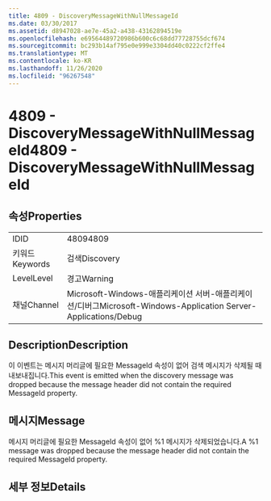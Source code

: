 ```yaml
---
title: 4809 - DiscoveryMessageWithNullMessageId
ms.date: 03/30/2017
ms.assetid: d8947028-ae7e-45a2-a438-43162894519e
ms.openlocfilehash: e69564489720986b600c6c68dd77728755dcf674
ms.sourcegitcommit: bc293b14af795e0e999e3304dd40c0222cf2ffe4
ms.translationtype: MT
ms.contentlocale: ko-KR
ms.lasthandoff: 11/26/2020
ms.locfileid: "96267548"
---
```

# <a name="4809---discoverymessagewithnullmessageid"></a><span data-ttu-id="8274e-102">4809 - DiscoveryMessageWithNullMessageId</span><span class="sxs-lookup"><span data-stu-id="8274e-102">4809 - DiscoveryMessageWithNullMessageId</span></span>

## <a name="properties"></a><span data-ttu-id="8274e-103">속성</span><span class="sxs-lookup"><span data-stu-id="8274e-103">Properties</span></span>  
  
|||  
|-|-|  
|<span data-ttu-id="8274e-104">ID</span><span class="sxs-lookup"><span data-stu-id="8274e-104">ID</span></span>|<span data-ttu-id="8274e-105">4809</span><span class="sxs-lookup"><span data-stu-id="8274e-105">4809</span></span>|  
|<span data-ttu-id="8274e-106">키워드</span><span class="sxs-lookup"><span data-stu-id="8274e-106">Keywords</span></span>|<span data-ttu-id="8274e-107">검색</span><span class="sxs-lookup"><span data-stu-id="8274e-107">Discovery</span></span>|  
|<span data-ttu-id="8274e-108">Level</span><span class="sxs-lookup"><span data-stu-id="8274e-108">Level</span></span>|<span data-ttu-id="8274e-109">경고</span><span class="sxs-lookup"><span data-stu-id="8274e-109">Warning</span></span>|  
|<span data-ttu-id="8274e-110">채널</span><span class="sxs-lookup"><span data-stu-id="8274e-110">Channel</span></span>|<span data-ttu-id="8274e-111">Microsoft-Windows-애플리케이션 서버-애플리케이션/디버그</span><span class="sxs-lookup"><span data-stu-id="8274e-111">Microsoft-Windows-Application Server-Applications/Debug</span></span>|  
  
## <a name="description"></a><span data-ttu-id="8274e-112">Description</span><span class="sxs-lookup"><span data-stu-id="8274e-112">Description</span></span>  

 <span data-ttu-id="8274e-113">이 이벤트는 메시지 머리글에 필요한 MessageId 속성이 없어 검색 메시지가 삭제될 때 내보내집니다.</span><span class="sxs-lookup"><span data-stu-id="8274e-113">This event is emitted when the discovery message was dropped because the message header did not contain the required MessageId property.</span></span>  
  
## <a name="message"></a><span data-ttu-id="8274e-114">메시지</span><span class="sxs-lookup"><span data-stu-id="8274e-114">Message</span></span>  

 <span data-ttu-id="8274e-115">메시지 머리글에 필요한 MessageId 속성이 없어 %1 메시지가 삭제되었습니다.</span><span class="sxs-lookup"><span data-stu-id="8274e-115">A %1 message was dropped because the message header did not contain the required MessageId property.</span></span>  
  
## <a name="details"></a><span data-ttu-id="8274e-116">세부 정보</span><span class="sxs-lookup"><span data-stu-id="8274e-116">Details</span></span>
